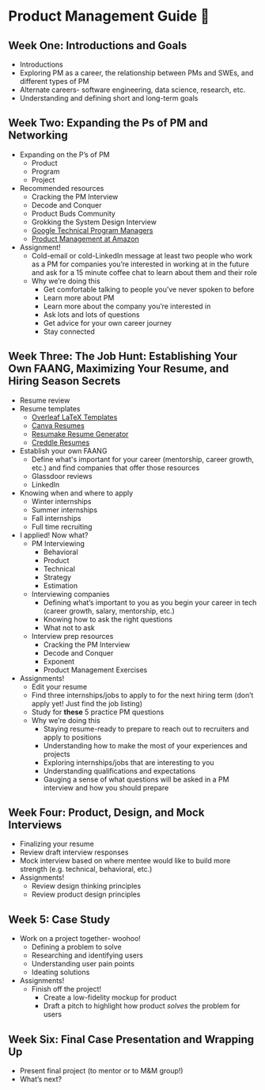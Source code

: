 # Product Management Guide 🧠

## Week One: Introductions and Goals
- Introductions
- Exploring PM as a career, the relationship between PMs and SWEs, and different types of PM
- Alternate careers- software engineering, data science, research, etc.
- Understanding and defining short and long-term goals


## Week Two: Expanding the Ps of PM and Networking
- Expanding on the P’s of PM
  - Product
  - Program
  - Project
- Recommended resources
  - Cracking the PM Interview
  - Decode and Conquer
  - Product Buds Community
  - Grokking the System Design Interview
  - [Google Technical Program Managers](https://www.youtube.com/watch?v=BAud1iV1afA&ab_channel=LifeatGoogle)
  - [Product Management at Amazon](https://www.youtube.com/watch?v=68Gh9TzemM4&ab_channel=InsideAmazonVideos)
- Assignment!
  - Cold-email or cold-LinkedIn message at least two people who work as a PM for companies you’re interested in working at in the future and ask for a 15 minute coffee chat to learn about them and their role
  - Why we’re doing this
    - Get comfortable talking to people you’ve never spoken to before
    - Learn more about PM 
    - Learn more about the company you’re interested in
    - Ask lots and lots of questions 
    - Get advice for your own career journey
    - Stay connected 


## Week Three: The Job Hunt: Establishing Your Own FAANG, Maximizing Your Resume, and Hiring Season Secrets
- Resume review
- Resume templates
  - [Overleaf LaTeX Templates](https://www.overleaf.com/latex/templates/tagged/cv)
  - [Canva Resumes](https://www.canva.com/resumes/templates/)
  - [Resumake Resume Generator](https://resumake.io/generator/templates)
  - [Creddle Resumes](http://creddle.io/)
- Establish your own FAANG
  - Define what's important for your career (mentorship, career growth, etc.) and find companies that offer those resources
  - Glassdoor reviews 
  - LinkedIn
- Knowing when and where to apply
  - Winter internships
  - Summer internships
  - Fall internships
  - Full time recruiting 
- I applied! Now what?
  - PM Interviewing
    - Behavioral
    - Product
    - Technical
    - Strategy
    - Estimation 
  - Interviewing companies 
    - Defining what’s important to you as you begin your career in tech (career growth, salary, mentorship, etc.)
    - Knowing how to ask the right questions
    - What not to ask 
  - Interview prep resources
    - Cracking the PM Interview
    - Decode and Conquer
    - Exponent
    - Product Management Exercises
- Assignments!
  - Edit your resume
  - Find three internships/jobs to apply to for the next hiring term (don’t apply yet! Just find the job listing)
  - Study for **these** 5 practice PM questions
  - Why we’re doing this
    - Staying resume-ready to prepare to reach out to recruiters and apply to positions
    - Understanding how to make the most of your experiences and projects 
    - Exploring internships/jobs that are interesting to you 
    - Understanding qualifications and expectations
    - Gauging a sense of what questions will be asked in a PM interview and how you should prepare


## Week Four: Product, Design, and Mock Interviews
- Finalizing your resume 
- Review draft interview responses 
- Mock interview based on where mentee would like to build more strength (e.g. technical, behavioral, etc.)
- Assignments!
  - Review design thinking principles
  - Review product design principles

## Week 5: Case Study
- Work on a project together- woohoo!
  - Defining a problem to solve
  - Researching and identifying users
  - Understanding user pain points
  - Ideating solutions
- Assignments!
  - Finish off the project!
    - Create a low-fidelity mockup for product
    - Draft a pitch to highlight how product _solves_ the problem for users

## Week Six: Final Case Presentation and Wrapping Up
- Present final project (to mentor or to M&M group!) 
- What’s next?

